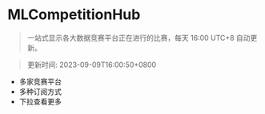 # MLCompetitionHub

> 一站式显示各大数据竞赛平台正在进行的比赛，每天 16:00 UTC+8 自动更新。
  
> 更新时间: 2023-09-09T16:00:50+0800 

* 多家竞赛平台
* 多种订阅方式
* 下拉查看更多